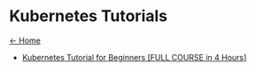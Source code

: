 # Kubernetes Tutorials

[<- Home](https://github.com/zstrangeway/references)

- [Kubernetes Tutorial for Beginners [FULL COURSE in 4 Hours]](https://youtu.be/X48VuDVv0do)

